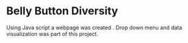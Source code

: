 # Belly Button Diversity

Using Java script a webpage was created . Drop down menu and data visualization was part of this project.
